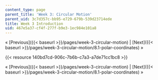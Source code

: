 ```yaml
---
content_type: page
parent_title: 'Week 3: Circular Motion'
parent_uid: 3c7d357c-bb95-e729-679b-539d23714ede
title: Week 3 Introduction
uid: 467e5a37-cf4f-277f-b9e3-1ec984e101a8
---
```


« [Previous]({{< baseurl >}}/pages/week-3-circular-motion) | [Next]({{< baseurl >}}/pages/week-3-circular-motion/8.1-polar-coordinates) »

{{< resource 140bd7cd-906c-7b6b-c7a3-a7de71cc1bc8 >}}

« [Previous]({{< baseurl >}}/pages/week-3-circular-motion) | [Next]({{< baseurl >}}/pages/week-3-circular-motion/8.1-polar-coordinates) »